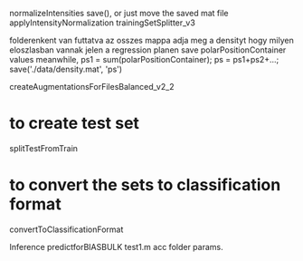 normalizeIntensities
save(), or just move the saved mat file
applyIntensityNormalization
trainingSetSplitter_v3

folderenkent van futtatva az osszes mappa adja meg a densityt hogy milyen eloszlasban vannak jelen a regression planen
save polarPositionContainer values meanwhile, ps1 = sum(polarPositionContainer); ps = ps1+ps2+...; save('./data/density.mat', 'ps')

createAugmentationsForFilesBalanced_v2_2
# to create test set
splitTestFromTrain
# to convert the sets to classification format
convertToClassificationFormat



Inference
predictforBIASBULK
test1.m acc folder
params.



